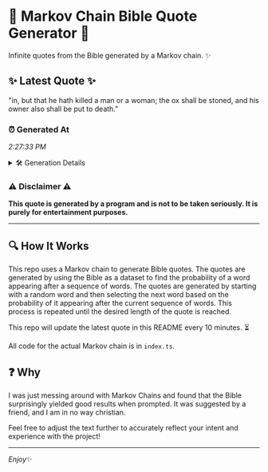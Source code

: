 # 📖 Markov Chain Bible Quote Generator 📖

Infinite quotes from the Bible generated by a Markov chain. ✨

## ✨ Latest Quote ✨
"in, but that he hath killed a man or a woman; the ox shall be stoned, and his owner also shall be put to death."

### ⏰ Generated At
*2:27:33 PM*

<details>
    <summary>🛠️ Generation Details</summary>
    <p>
        <strong>🌱 Seed:</strong> in,<br>
        <strong>🔄 Iterations:</strong> 24<br>
        <strong>📜 Context History:</strong><br>[ in, ]: but<br>[ in,, but ]: that<br>[ in,, but, that ]: he<br>[ in,, but, that, he ]: hath<br>[ in,, but, that, he, hath ]: killed<br>[ in,, but, that, he, hath, killed ]: a<br>[ but, that, he, hath, killed, a ]: man<br>[ that, he, hath, killed, a, man ]: or<br>[ he, hath, killed, a, man, or ]: a<br>[ hath, killed, a, man, or, a ]: woman;<br>[ killed, a, man, or, a, woman; ]: the<br>[ a, man, or, a, woman;, the ]: ox<br>[ man, or, a, woman;, the, ox ]: shall<br>[ or, a, woman;, the, ox, shall ]: be<br>[ a, woman;, the, ox, shall, be ]: stoned,<br>[ woman;, the, ox, shall, be, stoned, ]: and<br>[ the, ox, shall, be, stoned,, and ]: his<br>[ ox, shall, be, stoned,, and, his ]: owner<br>[ shall, be, stoned,, and, his, owner ]: also<br>[ be, stoned,, and, his, owner, also ]: shall<br>[ stoned,, and, his, owner, also, shall ]: be<br>[ and, his, owner, also, shall, be ]: put<br>[ his, owner, also, shall, be, put ]: to<br>[ owner, also, shall, be, put, to ]: death.<br>
    </p>
</details>

### ⚠️ Disclaimer ⚠️
**This quote is generated by a program and is not to be taken seriously. It is purely for entertainment purposes.**

---

## 🔍 How It Works

This repo uses a Markov chain to generate Bible quotes. The quotes are generated by using the Bible as a dataset to find the probability of a word appearing after a sequence of words. The quotes are generated by starting with a random word and then selecting the next word based on the probability of it appearing after the current sequence of words. This process is repeated until the desired length of the quote is reached.

This repo will update the latest quote in this README every 10 minutes. ⏳

All code for the actual Markov chain is in `index.ts`.

## ❓ Why

I was just messing around with Markov Chains and found that the Bible surprisingly yielded good results when prompted. 
It was suggested by a friend, and I am in no way christian.

Feel free to adjust the text further to accurately reflect your intent and experience with the project!

---

*Enjoy*✨
